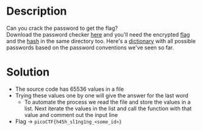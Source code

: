 # Description
Can you crack the password to get the flag?   
Download the password checker [here](https://artifacts.picoctf.net/c/31/level5.py) and you'll need the encrypted [flag](https://artifacts.picoctf.net/c/31/level5.flag.txt.enc) and the [hash](https://artifacts.picoctf.net/c/31/level5.hash.bin) in the same directory too. Here's a [dictionary](https://artifacts.picoctf.net/c/31/dictionary.txt) with all possible passwords based on the password conventions we've seen so far.

# Solution
- The source code has 65536 values in a file
- Trying these values one by one will give the answer for the last word
	- To automate the process we read the file and store the values in a list. Next iterate the values in the list and call the function with that value and comment out the input line
- Flag -> `picoCTF{h45h_sl1ng1ng_<some_id>}
`